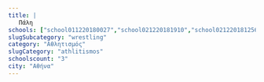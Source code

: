```yaml
---
title: |
   Πάλη
schools: ["school011220180027","school021220181910","school021220181256"]
slugSubcategory: "wrestling"
category: "Αθλητισμός"
slugCategory: "athlitismos"
schoolscount: "3"
city: "Αθήνα"
---
```


